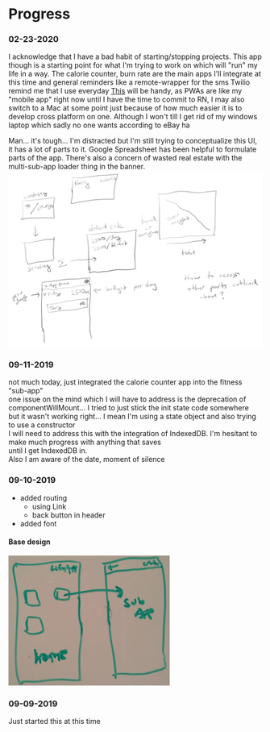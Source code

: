 # Progress

### 02-23-2020
I acknowledge that I have a bad habit of starting/stopping projects.
This app though is a starting point for what I'm trying to work on which will "run" my life in a way.
The calorie counter, burn rate are the main apps I'll integrate at this time and general reminders like a remote-wrapper for the sms Twilio remind me that I use everyday
[This](
https://developer.mozilla.org/en-US/docs/Web/Progressive_web_apps/Re-engageable_Notifications_Push) will be handy, as PWAs are like my "mobile app" right now until I have the time to commit to RN, I may also switch to a Mac at some point just because of how much easier it is to develop cross platform on one.
Although I won't till I get rid of my windows laptop which sadly no one wants according to eBay ha

Man... it's tough... I'm distracted but I'm still trying to conceptualize this UI, it has a lot of parts to it. Google Spreadsheet has been helpful to formulate parts of the app.
There's also a concern of wasted real estate with the multi-sub-app loader thing in the banner.
![drawing thoughts](./life-app.PNG)

### 09-11-2019
not much today, just integrated the calorie counter app into the fitness "sub-app" <br>
one issue on the mind which I will have to address is the deprecation of componentWillMount... I tried to just stick the init state code somewhere <br>
but it wasn't working right... I mean I'm using a state object and also trying to use a constructor <br>
I will need to address this with the integration of IndexedDB. I'm hesitant to make much progress with anything that saves <br>
until I get IndexedDB in. <br>
Also I am aware of the date, moment of silence

### 09-10-2019
- added routing
  - using Link
  - back button in header
- added font

#### Base design
<img src="https://raw.githubusercontent.com/jdc-cunningham/life-app/master/base-design.JPG" width="320px" height="auto" />

### 09-09-2019
Just started this at this time